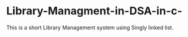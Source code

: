 # Library-Managment-in-DSA-in-c-
This is a short Library Management system using Singly linked list.
